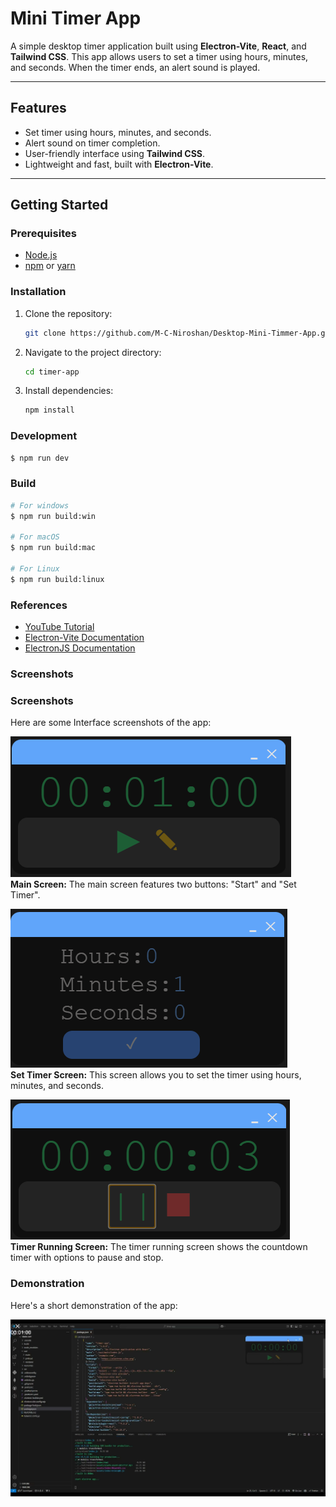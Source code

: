 # Mini Timer App

A simple desktop timer application built using **Electron-Vite**, **React**, and **Tailwind CSS**. This app allows users to set a timer using hours, minutes, and seconds. When the timer ends, an alert sound is played.

---

## Features

- Set timer using hours, minutes, and seconds.
- Alert sound on timer completion.
- User-friendly interface using **Tailwind CSS**.
- Lightweight and fast, built with **Electron-Vite**.

---

## Getting Started

### Prerequisites

- [Node.js](https://nodejs.org/)
- [npm](https://www.npmjs.com/) or [yarn](https://yarnpkg.com/)

### Installation

1. Clone the repository:
    ```sh
    git clone https://github.com/M-C-Niroshan/Desktop-Mini-Timmer-App.git
    ```
2. Navigate to the project directory:
    ```sh
    cd timer-app
    ```
3. Install dependencies:
    ```sh
    npm install
    ```
### Development

```bash
$ npm run dev
```

### Build

```bash
# For windows
$ npm run build:win

# For macOS
$ npm run build:mac

# For Linux
$ npm run build:linux
```


### References

- [YouTube Tutorial](https://youtu.be/6sMM5tGZUaQ?si=-U0TzgNmSxThxabL)
- [Electron-Vite Documentation](https://electron-vite.org/guide/)
- [ElectronJS Documentation](https://www.electronjs.org/docs/latest)

### Screenshots

### Screenshots

Here are some Interface screenshots of the app:

![Main Screen](./screenshots/main-screen.png)  
**Main Screen:** The main screen features two buttons: "Start" and "Set Timer".

![Set Timer](./screenshots/timer-set.png)  
**Set Timer Screen:** This screen allows you to set the timer using hours, minutes, and seconds.

![Timer Running](./screenshots/timer-start.png)  
**Timer Running Screen:** The timer running screen shows the countdown timer with options to pause and stop.



### Demonstration

Here's a short demonstration of the app:

[![App Demo](./screenshots/demo_thumbnail.png)](https://youtu.be/kie6t0B9MeE)

